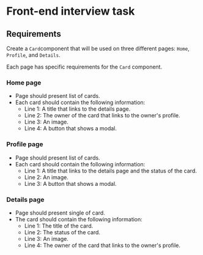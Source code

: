 # Front-end interview task

## Requirements

Create a `Card`component that will be used on three different pages: `Home`, `Profile`, and `Details`.

Each page has specific requirements for the `Card` component.

### Home page

- Page should present list of cards.
- Each card should contain the following information:
  - Line 1: A title that links to the details page.
  - Line 2: The owner of the card that links to the owner's profile.
  - Line 3: An image.
  - Line 4: A button that shows a modal.

### Profile page

- Page should present list of cards.
- Each card should contain the following information:
  - Line 1: A title that links to the details page and the status of the card.
  - Line 2: An image.
  - Line 3: A button that shows a modal.

### Details page

- Page should present single of card.
- The card should contain the following information:
  - Line 1: The title of the card.
  - Line 2: The status of the card.
  - Line 3: An image.
  - Line 4: The owner of the card that links to the owner's profile.

